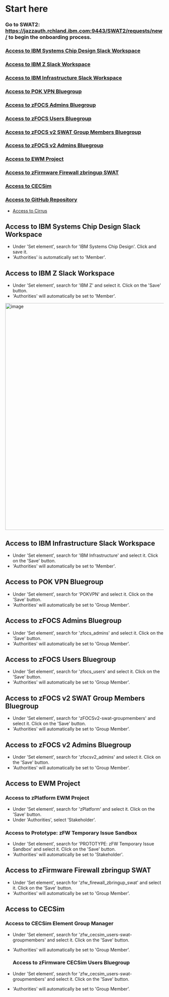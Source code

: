 # Start here
### Go to SWAT2: https://jazzauth.rchland.ibm.com:9443/SWAT2/requests/new/ to begin the onboarding process.

### [Access to IBM Systems Chip Design Slack Workspace](#access-to-ibm-systems-chip-design-slack-workspace)
### [Access to IBM Z Slack Workspace](#access-to-ibm-z-slack-workspace)
### [Access to IBM Infrastructure Slack Workspace](#access-to-ibm-infrastructure-slack-workspace)
### [Access to POK VPN Bluegroup](#access-to-pok-vpn-bluegroup)
### [Access to zFOCS Admins Bluegroup](#access-to-zfocs-admins-bluegroup)
### [Access to zFOCS Users Bluegroup](access-to-zfocs-users-bluegroup)
### [Access to zFOCS v2 SWAT Group Members Bluegroup](#access-to-zfocs-v2-swat-group-members-bluegroup)
### [Access to zFOCS v2 Admins Bluegroup](#access-to-zfocs-v2-admins-bluegroup)
### [Access to EWM Project](#access-to-ewm-project)
### [Access to zFirmware Firewall zbringup SWAT](#access-to-zfirmware-firewall-zbringup-swat)
### [Access to CECSim](#access-to-cecsim)
### [Access to GitHub Repository](#access-to-github-repository)
- [Access to Cirrus](#access-to-cirrus)


## Access to IBM Systems Chip Design Slack Workspace
- Under 'Set element', search for 'IBM Systems Chip Design'. Click and save it. 
- 'Authorities' is automatically set to 'Member'.

## Access to IBM Z Slack Workspace
- Under 'Set element', search for 'IBM Z' and select it. Click on the 'Save' button.
- 'Authorities' will automatically be set to 'Member'.

<img width="719" alt="image" src="https://github.com/user-attachments/assets/6944c685-3bdb-40b5-8983-f51de4873f89" />

## Access to IBM Infrastructure Slack Workspace
- Under 'Set element', search for 'IBM Infrastructure' and select it. Click on the 'Save' button.
- 'Authorities' will automatically be set to 'Member'.

## Access to POK VPN Bluegroup
- Under 'Set element', search for 'POKVPN' and select it. Click on the 'Save' button.
- 'Authorities' will automatically be set to 'Group Member'.

## Access to zFOCS Admins Bluegroup
- Under 'Set element', search for 'zfocs_admins' and select it. Click on the 'Save' button.
- 'Authorities' will automatically be set to 'Group Member'.

## Access to zFOCS Users Bluegroup
- Under 'Set element', search for 'zfocs_users' and select it. Click on the 'Save' button.
- 'Authorities' will automatically be set to 'Group Member'.

## Access to zFOCS v2 SWAT Group Members Bluegroup
- Under 'Set element', search for 'zFOCSv2-swat-groupmembers' and select it. Click on the 'Save' button.
- 'Authorities' will automatically be set to 'Group Member'.

## Access to zFOCS v2 Admins Bluegroup
- Under 'Set element', search for 'zfocsv2_admins' and select it. Click on the 'Save' button.
- 'Authorities' will automatically be set to 'Group Member'.

## Access to EWM Project
### Access to zPlatform EWM Project
- Under 'Set element', search for 'zPlatform' and select it. Click on the 'Save' button.
- Under 'Authorities', select 'Stakeholder'. 

### Access to Prototype: zFW Temporary Issue Sandbox
- Under 'Set element', search for 'PROTOTYPE: zFW Temporary Issue Sandbox' and select it. Click on the 'Save' button.
- 'Authorities' will automatically be set to 'Stakeholder'.

## Access to zFirmware Firewall zbringup SWAT
- Under 'Set element', search for 'zfw_firewall_zbringup_swat' and select it. Click on the 'Save' button.
- 'Authorities' will automatically be set to 'Group Member'.

## Access to CECSim
### Access to CECSim Element Group Manager
- Under 'Set element', search for 'zfw_cecsim_users-swat-groupmembers' and select it. Click on the 'Save' button.
- 'Authorities' will automatically be set to 'Group Member'.

  ### Access to zFirmware CECSim Users Bluegroup
- Under 'Set element', search for 'zfw_cecsim_users-swat-groupmembers' and select it. Click on the 'Save' button.
- 'Authorities' will automatically be set to 'Group Member'.
